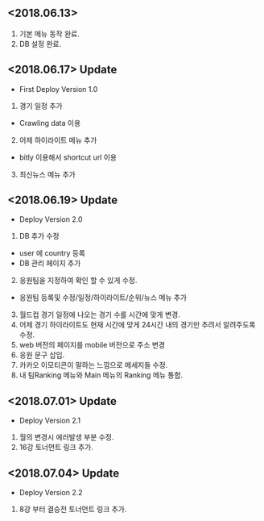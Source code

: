 ## <2018.06.13>

1. 기본 메뉴 동작 완료.
2. DB 설정 완료.


## <2018.06.17> Update

* First Deploy
  Version 1.0

1. 경기 일정 추가
  - Crawling data 이용
2. 어제 하이라이트 메뉴 추가
  - bitly 이용해서 shortcut url 이용
3. 최신뉴스 메뉴 추가


## <2018.06.19> Update

 * Deploy Version 2.0

1. DB 추가 수정
  - user 에 country 등록 
  - DB 관리 페이지 추가
2. 응원팀을 지정하여 확인 할 수 있게 수정.
  - 응원팀 등록및 수정/일정/하이라이트/순위/뉴스 메뉴 추가
3. 월드컵 경기 일정에 나오는 경기 수를 시간에 맞게 변경.
4. 어제 경기 하이라이트도 현재 시간에 맞게 24시간 내의 경기만 추려서 알려주도록 수정.
5. web 버전의 페이지를 mobile 버전으로 주소 변경
6. 응원 문구 삽입.
7. 카카오 이모티콘이 말하는 느낌으로 메세지들 수정.
8. 내 팀Ranking 메뉴와 Main 메뉴의 Ranking 메뉴 통합.


## <2018.07.01> Update

 * Deploy Version 2.1

1. 월의 변경시 에러발생 부분 수정.
2. 16강 토너먼트 링크 추가.


## <2018.07.04> Update
 
 * Deploy Version 2.2
1. 8강 부터 결승전 토너먼트 링크 추가.